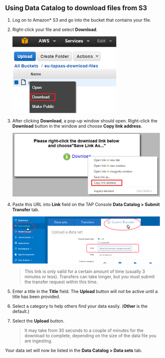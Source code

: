 ## Using Data Catalog to download files from S3
1. Log on to Amazon* S3 and go into the bucket that contains your file.

9. Right-click your file and select **Download**.

    ![AWS S3 Download](/images/Data_Ingestion_Download_AWS_S3_1.png)

9. After clicking **Download**, a pop-up window should open. Right-click the **Download** button in the window and choose **Copy link address**.

    ![Copy Link Address](/images/Data_Ingestion_Download_AWS_S3_2.png)

9. Paste this URL into **Link** field on the TAP Console **Data Catalog > Submit Transfer** tab. 

    ![TAP Data Catalog Submit Transfer](/images/Data_Ingestion_Download_AWS_S3_v8.png)

   >This link is only valid for a certain amount of time (usually 3 minutes or less). Transfers can take longer, but you must submit the transfer request within this time.  
   
9. Enter a title in the **Title** field. The **Upload** button will *not* be active until a title has been provided.

9. Select a category to help others find your data easily. (**Other** is the default.)  

9. Select the **Upload** button.

   >It may take from 30 seconds to a couple of minutes for the download to complete, depending on the size of the data file you are ingesting.

Your data set will now be listed in the **Data Catalog > Data sets** tab.  
